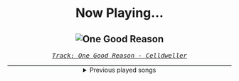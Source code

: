 <div align="center"> 
<h1>Now Playing...</h1>

![One Good Reason](https://i.scdn.co/image/ab67616d00001e021f8dde710083ea7a26fecb4f)
--
_<samp><a href="https://open.spotify.com/track/6emFSnI7s0EH1khjaNz2Y4">Track: One Good Reason - Celldweller</a></samp>_

<div style="border: 1px #4B5054 solid"></div>
<details>
  <summary>
    Previous played songs
  </summary>
  <table>
    <thead>
      <tr>
        <th>
          Artist
        </th>
        <th>
          Song
        </th>
        <th>
          Link
        </th>
      </tr>
    </thead>
    <tbody>
      <tr><td>Celldweller</td><td>One Good Reason</td><td><a href="https://open.spotify.com/track/6emFSnI7s0EH1khjaNz2Y4">https://open.spotify.com/track/6emFSnI7s0EH1khjaNz2Y4</a></td></tr><tr><td>Soul Extract</td><td>Redshift</td><td><a href="https://open.spotify.com/track/18EKDCNGhB3Yek3HVqtkdd">https://open.spotify.com/track/18EKDCNGhB3Yek3HVqtkdd</a></td></tr><tr><td>Coping Method</td><td>Trauma</td><td><a href="https://open.spotify.com/track/2UAOcfhEzw7QHJ7SYC2lwm">https://open.spotify.com/track/2UAOcfhEzw7QHJ7SYC2lwm</a></td></tr><tr><td>Polyphia</td><td>Bloodbath (feat. Chino Moreno)</td><td><a href="https://open.spotify.com/track/2IMHE3XJcsqTIbSGOIY6Jy">https://open.spotify.com/track/2IMHE3XJcsqTIbSGOIY6Jy</a></td></tr><tr><td>STARSET</td><td>My Demons</td><td><a href="https://open.spotify.com/track/3Xfg7AegXaDLoD5GOUMf2e">https://open.spotify.com/track/3Xfg7AegXaDLoD5GOUMf2e</a></td></tr><tr><td>Hyper</td><td>Break and Enter</td><td><a href="https://open.spotify.com/track/3666GsMZa11dgLdEUv83qf">https://open.spotify.com/track/3666GsMZa11dgLdEUv83qf</a></td></tr><tr><td>Andromida</td><td>The Rumbling</td><td><a href="https://open.spotify.com/track/3WCvVU7wLCR9lbs0zztUfZ">https://open.spotify.com/track/3WCvVU7wLCR9lbs0zztUfZ</a></td></tr><tr><td>Blue Stahli</td><td>Mystique</td><td><a href="https://open.spotify.com/track/50lYtrpxwZVH6rlCof4PFs">https://open.spotify.com/track/50lYtrpxwZVH6rlCof4PFs</a></td></tr><tr><td>Polyphia</td><td>Neurotica</td><td><a href="https://open.spotify.com/track/0uzwUl56ZPCJtRlqhG5OFo">https://open.spotify.com/track/0uzwUl56ZPCJtRlqhG5OFo</a></td></tr><tr><td>FreqGen</td><td>Future 1996</td><td><a href="https://open.spotify.com/track/0BjAe2RjwykE2u7zseSbSy">https://open.spotify.com/track/0BjAe2RjwykE2u7zseSbSy</a></td></tr><tr><td>Blue Stahli</td><td>Scrape</td><td><a href="https://open.spotify.com/track/2pE6GFRvohkzKMjx6c3MYU">https://open.spotify.com/track/2pE6GFRvohkzKMjx6c3MYU</a></td></tr><tr><td>Paul Udarov</td><td>Heartless</td><td><a href="https://open.spotify.com/track/4laidm7QyhsId0XX3RQ8Hk">https://open.spotify.com/track/4laidm7QyhsId0XX3RQ8Hk</a></td></tr><tr><td>STARSET</td><td>ECHO</td><td><a href="https://open.spotify.com/track/47pmY6tTSpUV8gfj7Aqoe8">https://open.spotify.com/track/47pmY6tTSpUV8gfj7Aqoe8</a></td></tr><tr><td>Circle of Dust</td><td>Contagion</td><td><a href="https://open.spotify.com/track/6LMjSt9vwT4Q827avd4y8E">https://open.spotify.com/track/6LMjSt9vwT4Q827avd4y8E</a></td></tr><tr><td>Daedric</td><td>Dawnbreaker</td><td><a href="https://open.spotify.com/track/4BmTh4pg7X6scg5SOtBLT4">https://open.spotify.com/track/4BmTh4pg7X6scg5SOtBLT4</a></td></tr><tr><td>Nitroverts</td><td>Control (feat. A Broken Silence)</td><td><a href="https://open.spotify.com/track/73vNJotthGC2YGSTUkJD5N">https://open.spotify.com/track/73vNJotthGC2YGSTUkJD5N</a></td></tr><tr><td>Polyphia</td><td>G.O.A.T.</td><td><a href="https://open.spotify.com/track/0maCwhZTO3PybhSiQcsjAf">https://open.spotify.com/track/0maCwhZTO3PybhSiQcsjAf</a></td></tr><tr><td>STARSET</td><td>Monster</td><td><a href="https://open.spotify.com/track/0criiQKIY1hyU0lRbVhZ8L">https://open.spotify.com/track/0criiQKIY1hyU0lRbVhZ8L</a></td></tr><tr><td>Resolve</td><td>Death Awaits</td><td><a href="https://open.spotify.com/track/2p0SheCF27mgQ8ootzdNMe">https://open.spotify.com/track/2p0SheCF27mgQ8ootzdNMe</a></td></tr><tr><td>Betraying The Martyrs</td><td>Black Hole</td><td><a href="https://open.spotify.com/track/3rjgOeWUEth90mFVR82WtG">https://open.spotify.com/track/3rjgOeWUEth90mFVR82WtG</a></td></tr>
    </tbody>
  </table>
</details>

</div>
